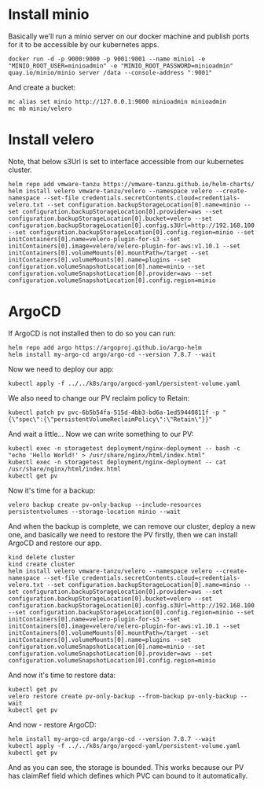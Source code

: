 # Install minio

Basically we'll run a minio server on our docker machine and publish ports for it to be accessible by our kubernetes apps.
```shell
docker run -d -p 9000:9000 -p 9001:9001 --name minio1 -e "MINIO_ROOT_USER=minioadmin" -e "MINIO_ROOT_PASSWORD=minioadmin" quay.io/minio/minio server /data --console-address ":9001"
```

And create a bucket:
```shell
mc alias set minio http://127.0.0.1:9000 minioadmin minioadmin
mc mb minio/velero
```

# Install velero

Note, that below s3Url is set to interface accessible from our kubernetes cluster.

```
helm repo add vmware-tanzu https://vmware-tanzu.github.io/helm-charts/
helm install velero vmware-tanzu/velero --namespace velero --create-namespace --set-file credentials.secretContents.cloud=credentials-velero.txt --set configuration.backupStorageLocation[0].name=minio --set configuration.backupStorageLocation[0].provider=aws --set configuration.backupStorageLocation[0].bucket=velero --set configuration.backupStorageLocation[0].config.s3Url=http://192.168.100.199:9000 --set configuration.backupStorageLocation[0].config.region=minio --set initContainers[0].name=velero-plugin-for-s3 --set initContainers[0].image=velero/velero-plugin-for-aws:v1.10.1 --set initContainers[0].volumeMounts[0].mountPath=/target --set initContainers[0].volumeMounts[0].name=plugins --set configuration.volumeSnapshotLocation[0].name=minio --set configuration.volumeSnapshotLocation[0].provider=aws --set configuration.volumeSnapshotLocation[0].config.region=minio 
```

# ArgoCD

If ArgoCD is not installed then to do so you can run:
```shell
helm repo add argo https://argoproj.github.io/argo-helm
helm install my-argo-cd argo/argo-cd --version 7.8.7 --wait
```

Now we need to deploy our app:
```shell
kubectl apply -f ../../k8s/argo/argocd-yaml/persistent-volume.yaml
```

We also need to change our PV reclaim policy to Retain:
```shell
kubectl patch pv pvc-6b5b54fa-515d-4bb3-bd6a-1ed59440811f -p "{\"spec\":{\"persistentVolumeReclaimPolicy\":\"Retain\"}}"
```

And wait a little... Now we can write something to our PV:
```shell
kubectl exec -n storagetest deployment/nginx-deployment -- bash -c "echo 'Hello World!' > /usr/share/nginx/html/index.html"
kubectl exec -n storagetest deployment/nginx-deployment -- cat /usr/share/nginx/html/index.html
kubectl get pv
```

Now it's time for a backup:
```shell
velero backup create pv-only-backup --include-resources persistentvolumes --storage-location minio --wait
```

And when the backup is complete, we can remove our cluster, deploy a new one, and basically we need to restore the PV firstly, then we can install ArgoCD and restore our app.
```shell
kind delete cluster
kind create cluster
helm install velero vmware-tanzu/velero --namespace velero --create-namespace --set-file credentials.secretContents.cloud=credentials-velero.txt --set configuration.backupStorageLocation[0].name=minio --set configuration.backupStorageLocation[0].provider=aws --set configuration.backupStorageLocation[0].bucket=velero --set configuration.backupStorageLocation[0].config.s3Url=http://192.168.100.199:9000 --set configuration.backupStorageLocation[0].config.region=minio --set initContainers[0].name=velero-plugin-for-s3 --set initContainers[0].image=velero/velero-plugin-for-aws:v1.10.1 --set initContainers[0].volumeMounts[0].mountPath=/target --set initContainers[0].volumeMounts[0].name=plugins --set configuration.volumeSnapshotLocation[0].name=minio --set configuration.volumeSnapshotLocation[0].provider=aws --set configuration.volumeSnapshotLocation[0].config.region=minio 
```

And now it's time to restore data:
```shell
kubectl get pv
velero restore create pv-only-backup --from-backup pv-only-backup --wait 
kubectl get pv
```

And now - restore ArgoCD:
```shell
helm install my-argo-cd argo/argo-cd --version 7.8.7 --wait
kubectl apply -f ../../k8s/argo/argocd-yaml/persistent-volume.yaml
kubectl get pv 
```

And as you can see, the storage is bounded. This works because our PV has claimRef field which defines which PVC can bound to it automatically.